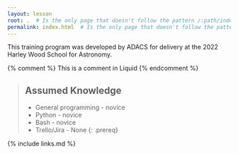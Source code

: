 ```yaml
---
layout: lesson
root: .  # Is the only page that doesn't follow the pattern /:path/index.html
permalink: index.html  # Is the only page that doesn't follow the pattern /:path/index.html
---
```

This training program was developed by ADACS for delivery at the 2022 Harley Wood School for Astronomy. 

<!-- this is an html comment -->

{% comment %} This is a comment in Liquid {% endcomment %}

> ## Assumed Knowledge
> - General programming - novice
> - Python - novice
> - Bash - novice
> - Trello/Jira - None
{: .prereq}

{% include links.md %}
